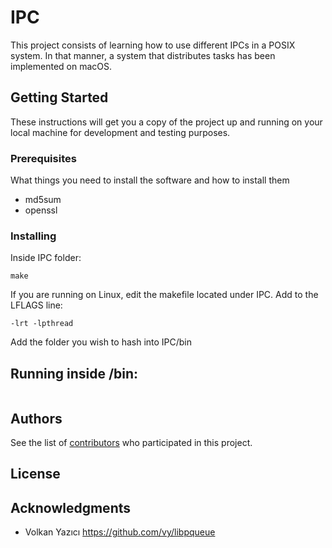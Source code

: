 # IPC 

This project consists of learning how to use different IPCs in a POSIX system. In that manner, a system that distributes tasks has been implemented on macOS.

## Getting Started

These instructions will get you a copy of the project up and running on your local machine for development and testing purposes.

### Prerequisites

What things you need to install the software and how to install them

* md5sum
* openssl


### Installing

Inside IPC folder:

```
make
```

If you are running on Linux, edit the makefile located under IPC. Add to the LFLAGS line:

```
-lrt -lpthread
```

Add the folder you wish to hash into IPC/bin

## Running inside /bin:

```

```

## Authors

<!-- * **Billie Thompson** - *Initial work* - [PurpleBooth](https://github.com/PurpleBooth) -->

See the list of [contributors](https://github.com/j1nma/IPC/contributors) who participated in this project.

## License

## Acknowledgments

* Volkan Yazıcı https://github.com/vy/libpqueue
